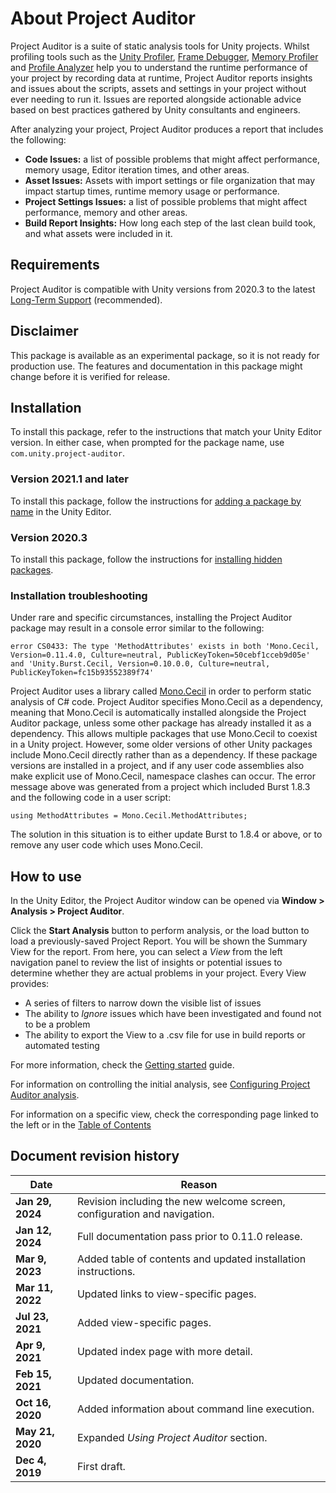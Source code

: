 # About Project Auditor
Project Auditor is a suite of static analysis tools for Unity projects. Whilst profiling tools such as the
[Unity Profiler](https://docs.unity3d.com/Manual/Profiler.html), [Frame Debugger](https://docs.unity3d.com/Manual/frame-debugger-window.html), [Memory Profiler](https://docs.unity3d.com/Packages/com.unity.memoryprofiler@latest) and [Profile Analyzer](https://docs.unity3d.com/Packages/com.unity.performance.profile-analyzer@latest) help you to understand
the runtime performance of your project by recording data at runtime, Project Auditor reports insights and issues about
the scripts, assets and settings in your project without ever needing to run it. Issues are reported alongside
actionable advice based on best practices gathered by Unity consultants and engineers. 

After analyzing your project, Project Auditor produces a report that includes the following:

* **Code Issues:** a list of possible problems that might affect performance, memory usage, Editor iteration times, and other areas.
* **Asset Issues:** Assets with import settings or file organization that may impact startup times, runtime memory usage or performance.
* **Project Settings Issues:** a list of possible problems that might affect performance, memory and other areas.
* **Build Report Insights:** How long each step of the last clean build took, and what assets were included in it.

## Requirements
Project Auditor is compatible with Unity versions from 2020.3 to the latest [Long-Term Support](https://unity3d.com/unity/qa/lts-releases) (recommended). 

<!--- TODO REMOVE THIS DISCLAIMER AS WE APPROACH RELEASE -->
## Disclaimer
This package is available as an experimental package, so it is not ready for production use. The features and
documentation in this package might change before it is verified for release. 

## Installation
To install this package, refer to the instructions that match your Unity Editor version. In either case, when prompted
for the package name, use `com.unity.project-auditor`. 

### Version 2021.1 and later

To install this package, follow the instructions for [adding a package by name](https://docs.unity3d.com/2021.1/Documentation/Manual/upm-ui-quick.html) in the Unity Editor.

### Version 2020.3

To install this package, follow the instructions for [installing hidden packages](https://docs.unity3d.com/Packages/Installation/manual/upm-ui-quick.html). 

### Installation troubleshooting
Under rare and specific circumstances, installing the Project Auditor package may result in a console error similar to
the following:

```
error CS0433: The type 'MethodAttributes' exists in both 'Mono.Cecil, Version=0.11.4.0, Culture=neutral, PublicKeyToken=50cebf1cceb9d05e'
and 'Unity.Burst.Cecil, Version=0.10.0.0, Culture=neutral, PublicKeyToken=fc15b93552389f74'
```
Project Auditor uses a library called
[Mono.Cecil](https://www.mono-project.com/docs/tools+libraries/libraries/Mono.Cecil/) in order to perform static
analysis of C# code. Project Auditor specifies Mono.Cecil as a dependency, meaning that Mono.Cecil is automatically
installed alongside the Project Auditor package, unless some other package has already installed it as a dependency.
This allows multiple packages that use Mono.Cecil to coexist in a Unity project. However, some older versions of other
Unity packages include Mono.Cecil directly rather than as a dependency. If these package versions are installed in a
project, and if any user code assemblies also make explicit use of Mono.Cecil, namespace clashes can occur. The error
message above was generated from a project which included Burst 1.8.3 and the following code in a user script:

```
using MethodAttributes = Mono.Cecil.MethodAttributes;
```

The solution in this situation is to either update Burst to 1.8.4 or above, or to remove any user code which uses
Mono.Cecil.

## How to use
In the Unity Editor, the Project Auditor window can be opened via **Window > Analysis > Project Auditor**.

Click the **Start Analysis** button to perform analysis, or the load button to load a previously-saved
Project Report. You will be shown the Summary View for the report. From here, you can select a _View_ from the left
navigation panel to review the list of insights or potential issues to determine whether they are actual problems in
your project. Every View provides:

* A series of filters to narrow down the visible list of issues
* The ability to _Ignore_ issues which have been investigated and found not to be a problem
* The ability to export the View to a .csv file for use in build reports or automated testing

For more information, check the [Getting started](GettingStarted.md) guide.

For information on controlling the initial analysis, see [Configuring Project Auditor analysis](Configuration.md).

For information on a specific view, check the corresponding page linked to the left or in the
[Table of Contents](./TableOfContents.md)

## Document revision history
| Date             | Reason                                                                   |
|------------------|--------------------------------------------------------------------------|
| **Jan 29, 2024** | Revision including the new welcome screen, configuration and navigation. |
| **Jan 12, 2024** | Full documentation pass prior to 0.11.0 release.                         |
| **Mar 9, 2023**  | Added table of contents and updated installation instructions.           |
| **Mar 11, 2022** | Updated links to view-specific pages.                                    |
| **Jul 23, 2021** | Added view-specific pages.                                               |
| **Apr 9, 2021**  | Updated index page with more detail.                                     |
| **Feb 15, 2021** | Updated documentation.                                                   |
| **Oct 16, 2020** | Added information about command line execution.                          |
| **May 21, 2020** | Expanded *Using Project Auditor* section.                                |
| **Dec 4, 2019**  | First draft.                                                             |
